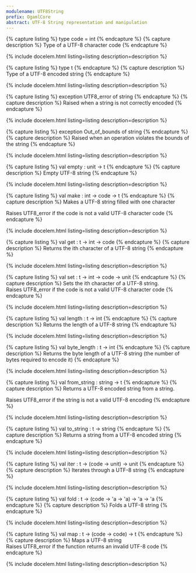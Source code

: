```yaml
---
modulename: UTF8String 
prefix: OgamlCore
abstract: UTF-8 String representation and manipulation
---
```


{% capture listing %}
type code = int
{% endcapture %}
{% capture description %}
Type of a UTF-8 character code
{% endcapture %}

{% include docelem.html listing=listing description=description   %}

{% capture listing %}
type t
{% endcapture %}
{% capture description %}
Type of a UTF-8 encoded string
{% endcapture %}

{% include docelem.html listing=listing description=description   %}

{% capture listing %}
exception UTF8_error of string
{% endcapture %}
{% capture description %}
Raised when a string is not correctly encoded
{% endcapture %}

{% include docelem.html listing=listing description=description   %}

{% capture listing %}
exception Out_of_bounds of string
{% endcapture %}
{% capture description %}
Raised when an operation violates the bounds of the string
{% endcapture %}

{% include docelem.html listing=listing description=description   %}

{% capture listing %}
val empty : unit -> t
{% endcapture %}
{% capture description %}
Empty UTF-8 string
{% endcapture %}

{% include docelem.html listing=listing description=description   %}

{% capture listing %}
val make : int -> code -> t
{% endcapture %}
{% capture description %}
Makes a UTF-8 string filled with one character
 
 Raises UTF8_error if the code is not a valid UTF-8 character code
{% endcapture %}

{% include docelem.html listing=listing description=description   %}

{% capture listing %}
val get : t -> int -> code
{% endcapture %}
{% capture description %}
Returns the ith character of a UTF-8 string
{% endcapture %}

{% include docelem.html listing=listing description=description   %}

{% capture listing %}
val set : t -> int -> code -> unit
{% endcapture %}
{% capture description %}
Sets the ith character of a UTF-8 string.<br/>
 Raises UTF8_error if the code is not a valid UTF-8 character code
{% endcapture %}

{% include docelem.html listing=listing description=description   %}

{% capture listing %}
val length : t -> int
{% endcapture %}
{% capture description %}
Returns the length of a UTF-8 string
{% endcapture %}

{% include docelem.html listing=listing description=description   %}

{% capture listing %}
val byte_length : t -> int
{% endcapture %}
{% capture description %}
Returns the byte length of a UTF-8 string
 (the number of bytes required to encode it)
{% endcapture %}

{% include docelem.html listing=listing description=description   %}

{% capture listing %}
val from_string : string -> t
{% endcapture %}
{% capture description %}
Returns a UTF-8 encoded string from a string.
 
 Raises UTF8_error if the string is not a valid UTF-8 encoding
{% endcapture %}

{% include docelem.html listing=listing description=description   %}

{% capture listing %}
val to_string : t -> string
{% endcapture %}
{% capture description %}
Returns a string from a UTF-8 encoded string
{% endcapture %}

{% include docelem.html listing=listing description=description   %}

{% capture listing %}
val iter : t -> (code -> unit) -> unit
{% endcapture %}
{% capture description %}
Iterates through a UTF-8 string
{% endcapture %}

{% include docelem.html listing=listing description=description   %}

{% capture listing %}
val fold : t -> (code -> 'a -> 'a) -> 'a -> 'a
{% endcapture %}
{% capture description %}
Folds a UTF-8 string
{% endcapture %}

{% include docelem.html listing=listing description=description   %}

{% capture listing %}
val map : t -> (code -> code) -> t
{% endcapture %}
{% capture description %}
Maps a UTF-8 string<br/>
 Raises UTF8_error if the function returns an invalid UTF-8 code
{% endcapture %}

{% include docelem.html listing=listing description=description   %}

